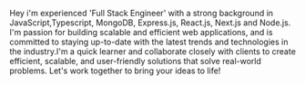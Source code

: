 
Hey i'm experienced 'Full Stack Engineer' with a strong background in JavaScript,Typescript, MongoDB, Express.js, React.js, Next.js and Node.js. I'm passion for building scalable and efficient web applications, and is committed to staying up-to-date with the latest trends and technologies in the industry.I'm a quick learner and collaborate closely with clients to create efficient, scalable, and user-friendly solutions that solve real-world problems. Let's work together to bring your ideas to life!

[](https://drive.google.com/file/d/1tL1gR4Ny_IzYVsvMKdplS_IuO7vKMKHG/view?usp=sharing)
